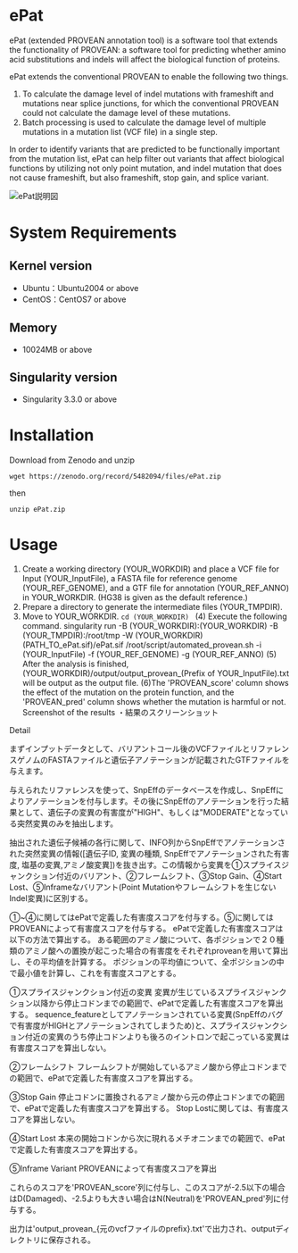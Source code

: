 # ePat

ePat (extended PROVEAN annotation tool) is a software tool that extends the functionality of PROVEAN: a software tool for predicting whether amino acid substitutions and indels will affect the biological function of proteins.

ePat extends the conventional PROVEAN to enable the following two things.

1. To calculate the damage level of indel mutations with frameshift and mutations near splice junctions, for which the conventional PROVEAN could not calculate the damage level of these mutations.
2. Batch processing is used to calculate the damage level of multiple mutations in a mutation list (VCF file) in a single step.


In order to identify variants that are predicted to be functionally important from the mutation list, ePat can help filter out variants that affect biological functions by utilizing not only point mutation, and indel mutation that does not cause frameshift, but also frameshift, stop gain, and splice variant.

![ePat説明図](https://user-images.githubusercontent.com/85722434/136146389-c82a8176-da15-4873-9ebc-01b2f4d06591.png)

# System Requirements

## Kernel version
- Ubuntu：Ubuntu2004 or above
- CentOS：CentOS7 or above

## Memory
- 10024MB or above

## Singularity version
- Singularity 3.3.0 or above

# Installation

Download from Zenodo and unzip 

 ```
 wget https://zenodo.org/record/5482094/files/ePat.zip 
```

 then

 ```
unzip ePat.zip
 ```

# Usage

1. Create a working directory (YOUR_WORKDIR) and place a VCF file for Input (YOUR_InputFile), a FASTA file for reference genome (YOUR_REF_GENOME), and a GTF file for annotation (YOUR_REF_ANNO) in YOUR_WORKDIR.  (HG38 is given as the default reference.)
2. Prepare a directory to generate the intermediate files (YOUR_TMPDIR).
3. Move to YOUR_WORKDIR.
``` cd (YOUR_WORKDIR)  ```
(4) Execute the following command.
singularity run -B (YOUR_WORKDIR):(YOUR_WORKDIR) -B (YOUR_TMPDIR):/root/tmp -W (YOUR_WORKDIR) (PATH_TO_ePat.sif)/ePat.sif /root/script/automated_provean.sh -i (YOUR_InputFile) -f (YOUR_REF_GENOME) -g (YOUR_REF_ANNO)
(5) After the analysis is finished, (YOUR_WORKDIR)/output/output_provean_(Prefix of YOUR_InputFile).txt will be output as the output file.
(6)The 'PROVEAN_score' column shows the effect of the mutation on the protein function, and the 'PROVEAN_pred' column shows whether the mutation is harmful or not.
Screenshot of the results
・結果のスクリーンショット

Detail

まずインプットデータとして、バリアントコール後のVCFファイルとリファレンスゲノムのFASTAファイルと遺伝子アノテーションが記載されたGTFファイルを与えます。

与えられたリファレンスを使って、SnpEffのデータベースを作成し、SnpEffによりアノテーションを付与します。その後にSnpEffのアノテーションを行った結果として、遺伝子の変異の有害度が"HIGH"、もしくは"MODERATE"となっている突然変異のみを抽出します。

抽出された遺伝子候補の各行に関して、INFO列からSnpEffでアノテーションされた突然変異の情報([遺伝子ID, 変異の種類, SnpEffでアノテーションされた有害度, 塩基の変異,アミノ酸変異])を抜き出す。この情報から変異を①スプライスジャンクション付近のバリアント、②フレームシフト、③Stop Gain、④Start Lost、⑤Inframeなバリアント(Point Mutationやフレームシフトを生じないIndel変異)に区別する。

①~④に関してはePatで定義した有害度スコアを付与する。⑤に関してはPROVEANによって有害度スコアを付与する。
ePatで定義した有害度スコアは以下の方法で算出する。
ある範囲のアミノ酸について、各ポジションで２０種類のアミノ酸への置換が起こった場合の有害度をそれぞれproveanを用いて算出し、その平均値を計算する。
ポジションの平均値について、全ポジションの中で最小値を計算し、これを有害度スコアとする。

①スプライスジャンクション付近の変異
変異が生じているスプライスジャンクション以降から停止コドンまでの範囲で、ePatで定義した有害度スコアを算出する。
sequence_featureとしてアノテーションされている変異(SnpEffのバグで有害度がHIGHとアノテーションされてしまうため)と、スプライスジャンクション付近の変異のうち停止コドンよりも後ろのイントロンで起こっている変異は有害度スコアを算出しない。

②フレームシフト
フレームシフトが開始しているアミノ酸から停止コドンまでの範囲で、ePatで定義した有害度スコアを算出する。

③Stop Gain
停止コドンに置換されるアミノ酸から元の停止コドンまでの範囲で、ePatで定義した有害度スコアを算出する。
Stop Lostに関しては、有害度スコアを算出しない。

④Start Lost
本来の開始コドンから次に現れるメチオニンまでの範囲で、ePatで定義した有害度スコアを算出する。

⑤Inframe Variant
PROVEANによって有害度スコアを算出

これらのスコアを'PROVEAN_score'列に付与し、このスコアが-2.5以下の場合はD(Damaged)、-2.5よりも大きい場合はN(Neutral)を'PROVEAN_pred'列に付与する。

出力は'output_provean_{元のvcfファイルのprefix}.txt'で出力され、outputディレクトリに保存される。
